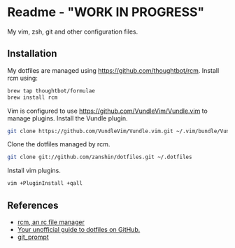 # Readme - "WORK IN PROGRESS"

My vim, zsh, git and other configuration files.

## Installation

My dotfiles are managed using https://github.com/thoughtbot/rcm. Install rcm using:

```bash
brew tap thoughtbot/formulae
brew install rcm
```

Vim is configured to use https://github.com/VundleVim/Vundle.vim to manage plugins. Install the Vundle plugin.

```bash
git clone https://github.com/VundleVim/Vundle.vim.git ~/.vim/bundle/Vundle.vim
```

Clone the dotfiles managed by rcm.

```bash
git clone git://github.com/zanshin/dotfiles.git ~/.dotfiles
```

Install vim plugins.

```bash
vim +PluginInstall +qall
```

## References

* [rcm, an rc file manager](https://robots.thoughtbot.com/rcm-for-rc-files-in-dotfiles-repos)
* [Your unofficial guide to dotfiles on GitHub.](https://dotfiles.github.io)
* [git_prompt](https://gist.github.com/joshdick/4415470)

